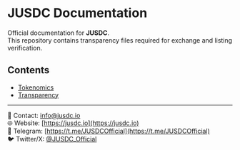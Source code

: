 # JUSDC Documentation

Official documentation for **JUSDC**.  
This repository contains transparency files required for exchange and listing verification.

## Contents
- [Tokenomics](./Tokenomics.md)
- [Transparency](./Transparency.md)

---

📩 Contact: [info@jusdc.io](mailto:info@jusdc.io)  
🌐 Website: [https://jusdc.io](https://jusdc.io)  
📢 Telegram: [https://t.me/JUSDCOfficial](https://t.me/JUSDCOfficial)  
🐦 Twitter/X: [@JUSDC_Official](https://twitter.com/JUSDC_Official)

